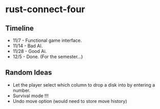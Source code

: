 # rust-connect-four
## Timeline
 - 11/7 - Functional game interface.
 - 11/14 - Bad AI.
 - 11/28  - Good Ai.
 - 12/5 - Done. (For the semester...)

## Random Ideas
 - Let the player select which column to drop a disk into by entering a number.
 - Survival mode !!!
 - Undo move option (would need to store move history)